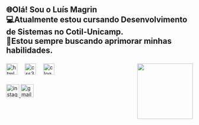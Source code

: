 <h2 align="left">🌐Olá! Sou o Luís Magrin <br>💻Atualmente estou cursando Desenvolvimento de Sistemas no Cotil-Unicamp.<br>🚀Estou sempre buscando aprimorar minhas habilidades.</h2>

###

<img align="right" height="150" src="https://media3.giphy.com/media/v1.Y2lkPTc5MGI3NjExdTF3ZmxvZjIycjYwdmdpd3dtcnpjOHAyd3Fid3ZzazBudHFhbWRoNCZlcD12MV9pbnRlcm5hbF9naWZfYnlfaWQmY3Q9Zw/bGgsc5mWoryfgKBx1u/giphy.gif"  />

###

<div align="left">
  <img src="https://cdn.jsdelivr.net/gh/devicons/devicon/icons/html5/html5-original.svg" height="30" alt="html5 logo"  />
  <img width="12" />
  <img src="https://cdn.jsdelivr.net/gh/devicons/devicon/icons/css3/css3-original.svg" height="30" alt="css3 logo"  />
  <img width="12" />
  <img src="https://cdn.jsdelivr.net/gh/devicons/devicon/icons/c/c-original.svg" height="30" alt="c logo"  />
</div>

###

<div align="left">
  <a href="https://www.instagram.com/magrin.xzx?igsh=cmV5MGpkczJwa3I3" target="_blank">
    <img src="https://img.shields.io/static/v1?message=Instagram&logo=instagram&label=&color=E4405F&logoColor=white&labelColor=&style=for-the-badge" height="35" alt="instagram logo"  />
  </a>
  <a href="luishenrriquefrate@gmail.com" target="_blank">
    <img src="https://img.shields.io/static/v1?message=Gmail&logo=gmail&label=&color=D14836&logoColor=white&labelColor=&style=for-the-badge" height="35" alt="gmail logo"  />
  </a>
</div>

###
